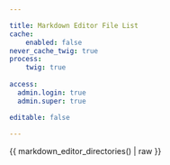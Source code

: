 ```yaml
---

title: Markdown Editor File List
cache:
    enabled: false
never_cache_twig: true
process:
    twig: true
    
access:
  admin.login: true
  admin.super: true

editable: false
  
---
```


{{ markdown_editor_directories() | raw }}